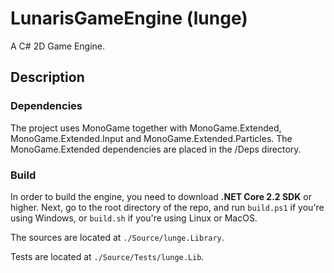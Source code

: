 # LunarisGameEngine (lunge)

A C# 2D Game Engine.

## Description

### Dependencies

The project uses MonoGame together with MonoGame.Extended, MonoGame.Extended.Input and MonoGame.Extended.Particles. The MonoGame.Extended dependencies are placed in the /Deps directory.

### Build

In order to build the engine, you need to download **.NET Core 2.2 SDK** or higher. Next, go to the root directory of the repo, and run `build.ps1` if you're using Windows, or `build.sh` if you're using Linux or MacOS.

The sources are located at `./Source/lunge.Library`.

Tests are located at `./Source/Tests/lunge.Lib`.